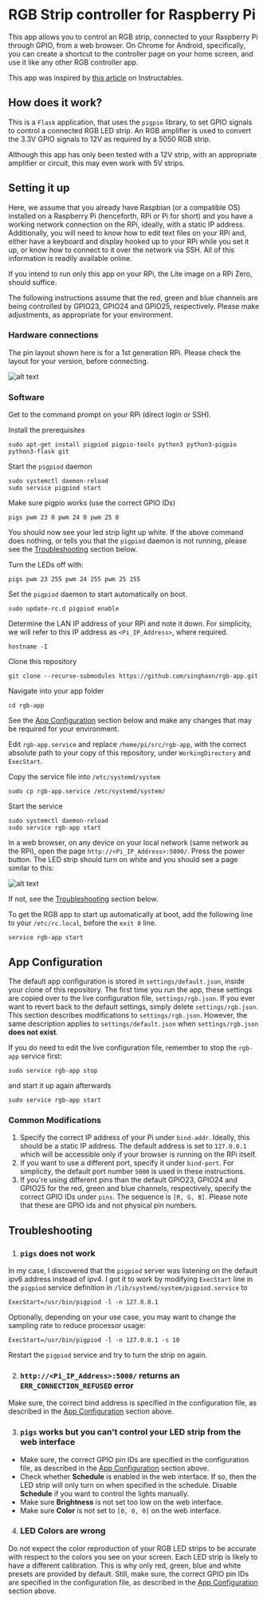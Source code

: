 # RGB Strip controller for Raspberry Pi

This app allows you to control an RGB strip, connected to your Raspberry Pi through GPIO, from a web browser. On Chrome for Android, specifically, you can create a shortcut to the controller page on your home screen, and use it like any other RGB controller app.

This app was inspired by [this article](https://www.instructables.com/id/Easiest-RGB-LED-Strip-With-Raspberry-Pi/) on Instructables.

## How does it work?

This is a `Flask` application, that uses the `pigpio` library, to set GPIO signals to control a connected RGB LED strip. An RGB amplifier is used to convert the 3.3V GPIO signals to 12V as required by a 5050 RGB strip.

Although this app has only been tested with a 12V strip, with an appropriate amplifier or circuit, this may even work with 5V strips.

## Setting it up

Here, we assume that you already have Raspbian (or a compatible OS) installed on a Raspberry Pi (henceforth, RPi or Pi for short) and you have a working network connection on the RPi, ideally, with a static IP address. Additionally, you will need to know how to edit text files on your RPi and, either have a keyboard and display hooked up to your RPi while you set it up, or know how to connect to it over the network via SSH. All of this information is readily available online.

If you intend to run only this app on your RPi, the Lite image on a RPi Zero, should suffice.

The following instructions assume that the red, green and blue channels are being controlled by GPIO23, GPIO24 and GPIO25, respectively. Please make adjustments, as appropriate for your environment.

### Hardware connections

The pin layout shown here is for a 1st generation RPi. Please check the layout for your version, before connecting.

![alt text](./connections.png "Connections")

### Software
Get to the command prompt on your RPi (direct login or SSH).

Install the prerequisites
```
sudo apt-get install pigpiod pigpio-tools python3 python3-pigpio python3-flask git
```
Start the `pigpiod` daemon
```
sudo systemctl daemon-reload
sudo service pigpiod start
```
Make sure pigpio works (use the correct GPIO IDs)
```
pigs pwm 23 0 pwm 24 0 pwm 25 0
```
You should now see your led strip light up white. If the above command does nothing, or tells you that the `pigpiod` daemon is not running, please see the [Troubleshooting](#troubleshooting) section below.

Turn the LEDs off with:
```
pigs pwm 23 255 pwm 24 255 pwm 25 255
```
Set the `pigpiod` daemon to start automatically on boot.
```
sudo update-rc.d pigpiod enable
```
Determine the LAN IP address of your RPi and note it down. For simplicity, we will refer to this IP address as `<Pi_IP_Address>`, where required.
```
hostname -I
```
Clone this repository
```
git clone --recurse-submodules https://github.com/singhaxn/rgb-app.git
```
Navigate into your app folder
```
cd rgb-app
```
See the [App Configuration](#app-configuration) section below and make any changes that may be required for your environment.

Edit `rgb-app.service` and replace `/home/pi/src/rgb-app`, with the correct absolute path to your copy of this repository, under `WorkingDirectory` and `ExecStart`.

Copy the service file into `/etc/systemd/system`
```
sudo cp rgb-app.service /etc/systemd/system/
```
Start the service
```
sudo systemctl daemon-reload
sudo service rgb-app start
```

In a web browser, on any device on your local network (same network as the RPi), open the page `http://<Pi_IP_Address>:5000/`. Press the power button. The LED strip should turn on white and you should see a page similar to this:

![alt text](rgb-app-ui.png "UI")

If not, see the [Troubleshooting](#troubleshooting) section below.

To get the RGB app to start up automatically at boot, add the following line to your `/etc/rc.local`, before the `exit 0` line.
```
service rgb-app start
```

## App Configuration

The default app configuration is stored in `settings/default.json`, inside your clone of this repository. The first time you run the app, these settings are copied over to the live configuration file, `settings/rgb.json`. If you ever want to revert back to the default settings, simply delete `settings/rgb.json`. This section describes modifications to `settings/rgb.json`. However, the same description applies to `settings/default.json` when `settings/rgb.json` __does not exist__.

If you do need to edit the live configuration file, remember to stop the `rgb-app` service first:
```
sudo service rgb-app stop
```
and start it up again afterwards
```
sudo service rgb-app start
```

### Common Modifications
1. Specify the correct IP address of your Pi under `bind-addr`. Ideally, this should be a static IP address. The default address is set to `127.0.0.1` which will be accessible only if your browser is running on the RPi itself.
2. If you want to use a different port, specify it under `bind-port`. For simplicity, the default port number `5000` is used in these instructions.
3. If you're using different pins than the default GPIO23, GPIO24 and GPIO25 for the red, green and blue channels, respectively, specify the correct GPIO IDs under `pins`. The sequence is `[R, G, B]`. Please note that these are GPIO ids and not physical pin numbers.

## Troubleshooting
1. ### `pigs` does not work
In my case, I discovered that the `pigpiod` server was listening on the default ipv6 address instead of ipv4. I got it to work by modifying `ExecStart` line in the `pigpiod` service definition in `/lib/systemd/system/pigpiod.service` to
```
ExecStart=/usr/bin/pigpiod -l -n 127.0.0.1
```
Optionally, depending on your use case, you may want to change the sampling rate to reduce processor usage:
```
ExecStart=/usr/bin/pigpiod -l -n 127.0.0.1 -s 10
```
Restart the `pigpiod` service and try to turn the strip on again.

2. ### `http://<Pi_IP_Address>:5000/` returns an `ERR_CONNECTION_REFUSED` error
Make sure, the correct bind address is specified in the configuration file, as described in the [App Configuration](#app-configuration) section above.

3. ### `pigs` works but you can't control your LED strip from the web interface
 - Make sure, the correct GPIO pin IDs are specified in the configuration file, as described in the [App Configuration](#app-configuration) section above.
 - Check whether __Schedule__ is enabled in the web interface. If so, then the LED strip will only turn on when specified in the schedule. Disable __Schedule__ if you want to control the lights manually.
 - Make sure __Brightness__ is not set too low on the web interface.
 - Make sure __Color__ is not set to `[0, 0, 0]` on the web interface.

4. ### LED Colors are wrong
Do not expect the color reproduction of your RGB LED strips to be accurate with respect to the colors you see on your screen. Each LED strip is likely to have a different calibration. This is why only red, green, blue and white presets are provided by default. Still, make sure, the correct GPIO pin IDs are specified in the configuration file, as described in the [App Configuration](#app-configuration) section above.

